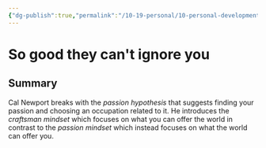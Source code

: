 ```yaml
---
{"dg-publish":true,"permalink":"/10-19-personal/10-personal-development/10-01-books/so-good-they-can-t-ignore-you/","created":"2024-01-05T07:59:35.883-06:00","updated":"2024-01-07T18:10:43.033-06:00"}
---
```


# So good they can't ignore you
##  Summary
Cal Newport breaks with the _passion hypothesis_ that suggests finding your passion and choosing an occupation related to it. He introduces the *craftsman mindset* which focuses on what you can offer the world in contrast to the *passion mindset* which instead focuses on what the world can offer you.